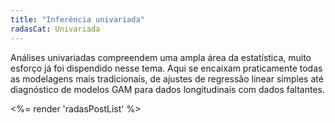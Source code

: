```yaml
---
title: "Inferência univariada"
radasCat: Univariada
---
```


Análises univariadas compreendem uma ampla área da estatística, muito esforço já foi dispendido nesse tema. Aqui se encaixam praticamente todas as modelagens mais tradicionais, de ajustes de regressão linear simples até diagnóstico de modelos GAM para dados longitudinais com dados faltantes.

<%= render 'radasPostList' %>